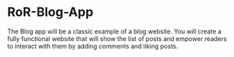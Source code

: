 # RoR-Blog-App
The Blog app will be a classic example of a blog website. You will create a fully functional website that will show the list of posts and empower readers to interact with them by adding comments and liking posts.
